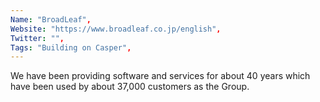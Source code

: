 ```yaml
--- 
Name: "BroadLeaf", 
Website: "https://www.broadleaf.co.jp/english", 
Twitter: "", 
Tags: "Building on Casper", 
--- 
```

<!--lang:en--> 
We have been providing software and services for about 40 years which have been used by about 37,000 customers as the Group.
<!--lang:es--] 
Llevamos unos 40 años proporcionando software y servicios que han sido utilizados por unos 37.000 clientes del Grupo.
<!--lang:de--] 
Wir bieten seit rund 40 Jahren Software und Dienstleistungen an, die als Gruppe von rund 37.000 Kunden genutzt werden.
<!--lang:fr--] 
Nous fournissons des logiciels et des services depuis environ 40 ans qui ont été utilisés par environ 37 000 clients en tant que groupe.
<!--lang:pl--] 
Od około 40 lat dostarczamy oprogramowanie i usługi, z których jako Grupa korzysta około 37 000 klientów.
<!--lang:uk--] 
Ми надаємо програмне забезпечення та послуги вже близько 40 років, якими користуються близько 37 000 клієнтів Групи.
[!--lang:*--> 
